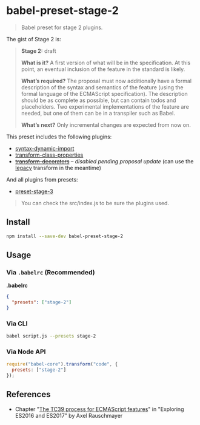 # babel-preset-stage-2

> Babel preset for stage 2 plugins.

The gist of Stage 2 is:

> **Stage 2:** draft
> 
> **What is it?** A first version of what will be in the specification. At this point, an eventual inclusion of the feature in the standard is likely.
> 
> **What’s required?** The proposal must now additionally have a formal description of the syntax and semantics of the feature (using the formal language of the ECMAScript specification). The description should be as complete as possible, but can contain todos and placeholders. Two experimental implementations of the feature are needed, but one of them can be in a transpiler such as Babel.
>
> **What’s next?** Only incremental changes are expected from now on.

This preset includes the following plugins:

- [syntax-dynamic-import](https://www.npmjs.com/package/babel-plugin-syntax-dynamic-import/)
- [transform-class-properties](https://www.npmjs.com/package/babel-plugin-transform-class-properties/)
- <del>[transform-decorators](https://www.npmjs.com/package/babel-plugin-transform-decorators/)</del> – *disabled pending proposal update* (can use the [legacy](https://github.com/loganfsmyth/babel-plugin-transform-decorators-legacy) transform in the meantime)

And all plugins from presets:

- [preset-stage-3](https://www.npmjs.com/package/babel-preset-stage-3/)

> You can check the src/index.js to be sure the plugins used.

## Install

```sh
npm install --save-dev babel-preset-stage-2
```

## Usage

### Via `.babelrc` (Recommended)

**.babelrc**

```json
{
  "presets": ["stage-2"]
}
```

### Via CLI

```sh
babel script.js --presets stage-2
```

### Via Node API

```javascript
require("babel-core").transform("code", {
  presets: ["stage-2"]
});
```
## References

- Chapter "[The TC39 process for ECMAScript features](http://exploringjs.com/es2016-es2017/ch_tc39-process.html)" in "Exploring ES2016 and ES2017" by Axel Rauschmayer
